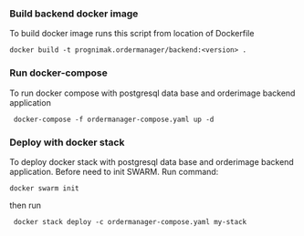 ### Build backend docker image
To build docker image runs this script from location of Dockerfile
````
docker build -t prognimak.ordermanager/backend:<version> .
````



### Run docker-compose
To run docker compose with postgresql data base and orderimage backend application
```
 docker-compose -f ordermanager-compose.yaml up -d
```

### Deploy with docker stack
To deploy docker stack with postgresql data base and orderimage backend application.
Before need to init SWARM. Run command:
```
docker swarm init
```
then run
```
 docker stack deploy -c ordermanager-compose.yaml my-stack
```